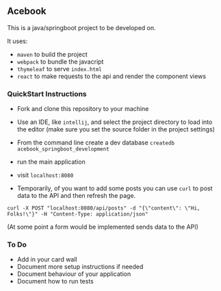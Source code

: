 ## Acebook

This is a java/springboot project to be developed on.

It uses:
  - `maven` to build the project
  - `webpack` to bundle the javacript
  - `thymeleaf` to serve `index.html`
  - `react` to make requests to the api and render the component views

### QuickStart Instructions

- Fork and clone this repository to your machine
- Use an IDE, like `intellij`, and select the project directory to load into the editor (make sure you set the source folder in the project settings)
- From the command line create a dev database `createdb acebook_springboot_development`
- run the main application
- visit `localhost:8080`

- Temporarily, of you want to add some posts you can use `curl` to post data to the API and then refresh the page.
```
curl -X POST "localhost:8080/api/posts" -d "{\"content\": \"Hi, Folks!\"}" -H "Content-Type: application/json"
```

(At some point a form would be implemented sends data to the API)

### To Do

- Add in your card wall
- Document more setup instructions if needed
- Document behaviour of your application
- Document how to run tests
